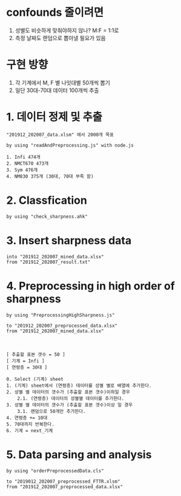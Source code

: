 # confounds 줄이려면 
1. 성별도 비슷하게 맞춰야하지 않나? M:F = 1:1로
2. 측정 날짜도 랜덤으로 뽑아낼 필요가 있음

# 구현 방향
1. 각 기계에서 M, F 별 나잇대별 50개씩 뽑기
2. 일단 30대-70대 데이터 100개씩 추출

# 1. 데이터 정제 및 추출
	"201912_202007_data.xlsm" 에서 2000개 목표

	by using "readAndPreprocessing.js" with node.js

	1. Infi 474개
	2. NMCT670 473개
	3. Sym 476개
	4. NM830 375개 (30대, 70대 부족 함)

# 2. Classfication
	by using "check_sharpness.ahk"

# 3. Insert sharpness data
	into "201912_202007_mined_data.xlsx"
	from "201912_202007_result.txt"

# 4. Preprocessing in high order of sharpness

	by using "PreprocessingHighSharpness.js"

	to "201912_202007_preprocessed_data.xlsx"
	from "201912_202007_mined_data.xlsx" 
<br>

	[ 추출할 표본 갯수 = 50 ]
	[ 기계 = Infi ]
	[ 연령층 = 30대 ]

	0. Select (기계) sheet
	1. (기계) sheet에서 (연령층) 데이터를 성별 별로 배열에 추가한다.
	2. 성별 별 데이터의 갯수가 (추출할 표본 갯수)이하일 경우 
		2.1. (연령층) 데이터의 성별별 데이터를 추가한다. 
	3. 성별 별 데이터의 갯수가 (추출할 표본 갯수)이상 일 경우
		3.1. 랜덤으로 50개만 추가한다. 
	4. 연령층 += 10대
	5. 70대까지 반복한다.
	6. 기계 = next_기계

# 5. Data parsing and analysis

	by using "orderPreprocessedData.cls"

	to "2019012_202007_preprocessed_FTTR.xlsm"
	from "201912_202007_preprocessed_data.xlsx" 
<br>

